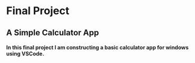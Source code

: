 # Final Project 
## A Simple Calculator App

#### In this final project I am constructing a basic calculator app for windows using VSCode.
